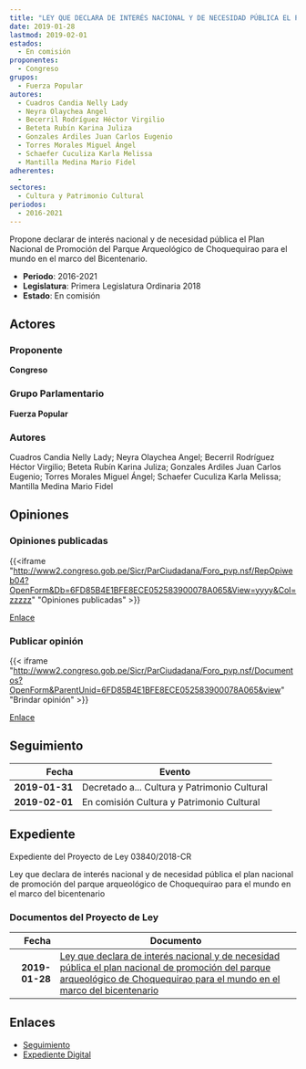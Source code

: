 ```yaml
---
title: "LEY QUE DECLARA DE INTERÉS NACIONAL Y DE NECESIDAD PÚBLICA EL PLAN NACIONAL DE PROMOCIÓN DEL PARQUE ARQUEOLÓGICO DE CHOQUEQUIRAO PARA EL MUNDO EN EL MARCO DEL BICENTENARIO"
date: 2019-01-28
lastmod: 2019-02-01
estados: 
  - En comisión
proponentes: 
  - Congreso
grupos: 
  - Fuerza Popular
autores: 
  - Cuadros Candia Nelly Lady
  - Neyra Olaychea Angel
  - Becerril Rodríguez Héctor Virgilio
  - Beteta Rubín Karina Juliza
  - Gonzales Ardiles Juan Carlos Eugenio
  - Torres Morales Miguel Ángel
  - Schaefer Cuculiza Karla Melissa
  - Mantilla Medina Mario Fidel
adherentes: 
  - 
sectores: 
  - Cultura y Patrimonio Cultural
periodos: 
  - 2016-2021
---
```


Propone declarar de interés nacional y de necesidad pública el Plan Nacional de Promoción del Parque Arqueológico de Choquequirao para el mundo en el marco del Bicentenario.

- **Periodo**: 2016-2021
- **Legislatura**: Primera Legislatura Ordinaria 2018
- **Estado**: En comisión

## Actores

### Proponente

**Congreso**

### Grupo Parlamentario

**Fuerza Popular**

### Autores

Cuadros Candia Nelly Lady; Neyra Olaychea Angel; Becerril Rodríguez Héctor Virgilio; Beteta Rubín Karina Juliza; Gonzales Ardiles Juan Carlos Eugenio; Torres Morales Miguel Ángel; Schaefer Cuculiza Karla Melissa; Mantilla Medina Mario Fidel


## Opiniones

### Opiniones publicadas

{{<iframe "http://www2.congreso.gob.pe/Sicr/ParCiudadana/Foro_pvp.nsf/RepOpiweb04?OpenForm&Db=6FD85B4E1BFE8ECE052583900078A065&View=yyyy&Col=zzzzz" "Opiniones publicadas" >}}

[Enlace](http://www2.congreso.gob.pe/Sicr/ParCiudadana/Foro_pvp.nsf/RepOpiweb04?OpenForm&Db=6FD85B4E1BFE8ECE052583900078A065&View=yyyy&Col=zzzzz)
### Publicar opinión

{{< iframe "http://www2.congreso.gob.pe/Sicr/ParCiudadana/Foro_pvp.nsf/Documentos?OpenForm&ParentUnid=6FD85B4E1BFE8ECE052583900078A065&view" "Brindar opinión" >}}

[Enlace](http://www2.congreso.gob.pe/Sicr/ParCiudadana/Foro_pvp.nsf/Documentos?OpenForm&ParentUnid=6FD85B4E1BFE8ECE052583900078A065&view)

## Seguimiento

| Fecha | Evento |
|------:|--------|
| **2019-01-31** | Decretado a... Cultura y Patrimonio Cultural|
| **2019-02-01** | En comisión Cultura y Patrimonio Cultural|


## Expediente

Expediente del Proyecto de Ley 03840/2018-CR

Ley que declara de interés nacional y de necesidad pública el plan nacional de promoción del parque arqueológico de Choquequirao para el mundo en el marco del bicentenario


### Documentos del Proyecto de Ley

| Fecha | Documento |
|------:|--------|
| **2019-01-28** | [Ley que declara de interés nacional y de necesidad pública el plan nacional de promoción del parque arqueológico de Choquequirao para el mundo en el marco del bicentenario](http://www.leyes.congreso.gob.pe/Documentos/2016_2021/Proyectos_de_Ley_y_de_Resoluciones_Legislativas/PL0384020190128.pdf) |

## Enlaces 

- [Seguimiento](http://www2.congreso.gob.pehttp://www2.congreso.gob.pe/Sicr/TraDocEstProc/CLProLey2016.nsf/f7fff46988ca05b1052578e100829cc7/6ec2e4a285fc235505258391000a329d?OpenDocument)
- [Expediente Digital](http://www2.congreso.gob.pehttp://www2.congreso.gob.pe/Sicr/TraDocEstProc/CLProLey2016.nsf/f7fff46988ca05b1052578e100829cc7/6ec2e4a285fc235505258391000a329d?OpenDocument&Click=05257FB7005EB655.eb71d0cf91d8294e05256cdf006b5706/$Body/0.1C6C)
